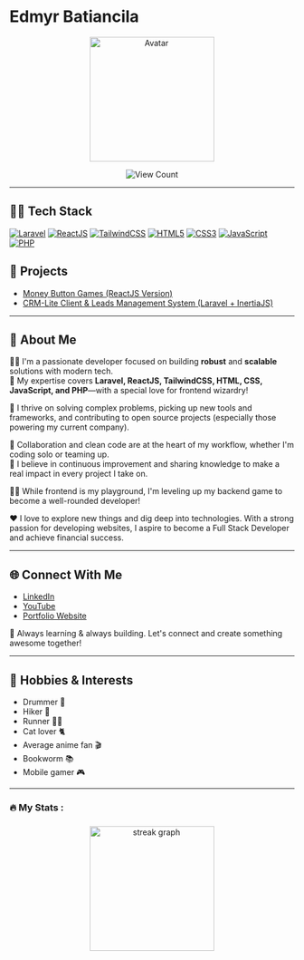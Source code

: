# Edmyr Batiancila

<p align="center">
  <img src="https://media1.giphy.com/media/PqMTE3jpTKxXi/200w.gif?cid=6c09b952n7ukx3b7umhia02e2b8k0jdhrpvznuuk397uwbxp&ep=v1_gifs_search&rid=200w.gif&ct=g" alt="Avatar" width="220" height="220" />
</p>

<p align="center">
  <img src="https://komarev.com/ghpvc/?username=edmyrbatiancila&label=Profile+Views" alt="View Count"/>
</p>

---

## 👨‍💻 Tech Stack

[![Laravel](https://img.shields.io/badge/Laravel-F55247?style=for-the-badge&logo=laravel&logoColor=white)](https://laravel.com/)
[![ReactJS](https://img.shields.io/badge/ReactJS-61DAFB?style=for-the-badge&logo=react&logoColor=black)](https://react.dev/)
[![TailwindCSS](https://img.shields.io/badge/TailwindCSS-38B2AC?style=for-the-badge&logo=tailwind-css&logoColor=white)](https://tailwindcss.com/)
[![HTML5](https://img.shields.io/badge/HTML5-E34F26?style=for-the-badge&logo=html5&logoColor=white)](https://developer.mozilla.org/docs/Web/HTML)
[![CSS3](https://img.shields.io/badge/CSS3-1572B6?style=for-the-badge&logo=css3&logoColor=white)](https://developer.mozilla.org/docs/Web/CSS)
[![JavaScript](https://img.shields.io/badge/JavaScript-F7DF1E?style=for-the-badge&logo=javascript&logoColor=black)](https://developer.mozilla.org/docs/Web/JavaScript)
[![PHP](https://img.shields.io/badge/PHP-777BB4?style=for-the-badge&logo=php&logoColor=white)](https://www.php.net/)


## 💼 Projects

- [Money Button Games (ReactJS Version)](https://github.com/edmyrbatiancila/Money_Button_Game_ReactJS_Version)
- [CRM-Lite Client & Leads Management System (Laravel + InertiaJS)](https://github.com/edmyrbatiancila/crm-lite)

---

## 🔭 About Me

👨‍💻 I'm a passionate developer focused on building **robust** and **scalable** solutions with modern tech.  
🎨 My expertise covers **Laravel, ReactJS, TailwindCSS, HTML, CSS, JavaScript, and PHP**—with a special love for frontend wizardry!

🚀 I thrive on solving complex problems, picking up new tools and frameworks, and contributing to open source projects (especially those powering my current company).

🤝 Collaboration and clean code are at the heart of my workflow, whether I'm coding solo or teaming up.  
🔄 I believe in continuous improvement and sharing knowledge to make a real impact in every project I take on.

🧑‍💻 While frontend is my playground, I'm leveling up my backend game to become a well-rounded developer!

♥ I love to explore new things and dig deep into technologies. With a strong passion for developing websites, I aspire to become a Full Stack Developer and achieve financial success.


---

## 🌐 Connect With Me

- [LinkedIn](https://www.linkedin.com/in/edmyr-batiancila/)
- [YouTube](https://www.youtube.com/@edmyrbatiancila5469)
- [Portfolio Website](https://portfolio-edmyr.netlify.app/)

🌱 Always learning & always building. Let's connect and create something awesome together!

---

## 🎵 Hobbies & Interests

- Drummer 🥁
- Hiker 🥾
- Runner 🏃‍♂️
- Cat lover 🐈
- Average anime fan 🎬
- Bookworm 📚
- Mobile gamer 🎮

---

###

<h3 align="left">🔥   My Stats :</h3>

###

<div align="center">
  <img src="https://streak-stats.demolab.com?user=edmyrbatiancila&locale=en&mode=daily&theme=dark&hide_border=false&border_radius=5&order=3" height="220" alt="streak graph"  />
</div>

###
